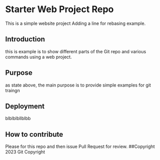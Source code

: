 # Starter Web Project Repo

This is a simple website project 
Adding a line for rebasing example.
## Introduction

this is example is to show different parts of the Git repo and various 
commands using a web project.

## Purpose

as state above, the main purpose is to provide simple examples for git traingn
## Deployment

blblblbllblbb

## How to contribute

Please for this repo and then issue Pull Request for review.
##Copyright
2023 Git Copyright
